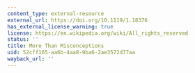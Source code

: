 ```yaml
---
content_type: external-resource
external_url: https://doi.org/10.1119/1.18376
has_external_license_warning: true
license: https://en.wikipedia.org/wiki/All_rights_reserved
status: ''
title: More Than Misconceptions
uid: 52cff165-aa6b-4aa8-9ba6-2ae3572d77aa
wayback_url: ''
---
```

